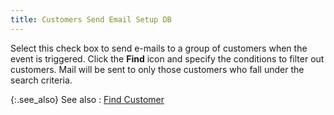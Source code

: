 ```yaml
---
title: Customers Send Email Setup DB
---
```



Select this check box to send e-mails to a group of customers when the  event is triggered. Click the **Find**  icon and specify the conditions to filter out customers. Mail will be  sent to only those customers who fall under the search criteria.


{:.see_also}
See also
: [Find  Customer](JavaScript:RelatedTopics1.Click())<!--Metadata type="DesignerControl" startspan
<object CLASSID="clsid:ADB880A6-D8FF-11CF-9377-00AA003B7A11"
	ID=RelatedTopics1
	TYPE="application/x-oleobject">
</object>-->

<object classid="clsid:ADB880A6-D8FF-11CF-9377-00AA003B7A11" id="RelatedTopics1" type="application/x-oleobject"> 
 <param name="Command" value="Related Topics">
<param name="Window" value="second">
<param name="Item1" value="Find Customer;{{site.mc_chm}}/find-customers/find_customers.html">
</object><!--Metadata type="DesignerControl" endspan-->
